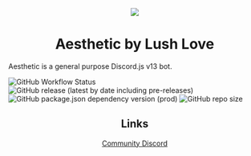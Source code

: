 <p align="center">
  <img src="https://i.imgur.com/VnJhD0p.png">
</p>
<h1 align="center">Aesthetic by Lush Love</h1>

Aesthetic is a general purpose Discord.js v13 bot.

<img alt="GitHub Workflow Status" src="https://img.shields.io/github/workflow/status/lush-love/aesthetic/CodeQL?label=CodeQL&logo=github&style=for-the-badge">
<img alt="GitHub release (latest by date including pre-releases)" src="https://img.shields.io/github/v/release/lush-love/aesthetic?include_prereleases&logo=robotframework&logoColor=white&style=for-the-badge">
<img alt="GitHub package.json dependency version (prod)" src="https://img.shields.io/github/package-json/dependency-version/lush-love/aesthetic/discord.js?logo=discord&logoColor=white&style=for-the-badge">
<img alt="GitHub repo size" src="https://img.shields.io/github/repo-size/lush-love/aesthetic?logo=files&logoColor=white&style=for-the-badge">

<h2 align="center">Links</h2>

<p align="center">
  <a href="https://discord.gg/NTUutGvQe6">Community Discord</a><br>
</p>
